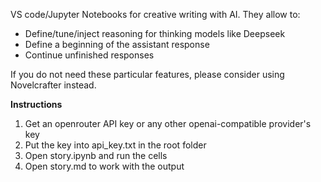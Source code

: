 VS code/Jupyter Notebooks for creative writing with AI. They allow to:
- Define/tune/inject reasoning for thinking models like Deepseek  
- Define a beginning of the assistant response  
- Continue unfinished responses  

If you do not need these particular features, please consider using Novelcrafter instead.  

**Instructions**
1. Get an openrouter API key or any other openai-compatible provider's key
2. Put the key into api_key.txt in the root folder  
3. Open story.ipynb and run the cells  
4. Open story.md to work with the output  